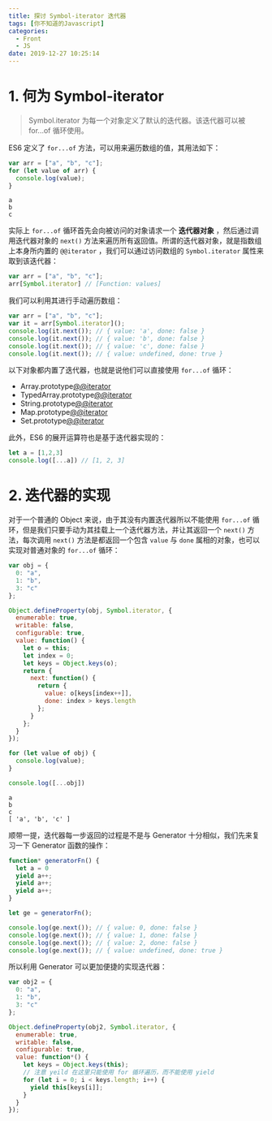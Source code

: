 ```yaml
---
title: 探讨 Symbol-iterator 迭代器
tags: [你不知道的Javascript]
categories:
  - Front
  - JS
date: 2019-12-27 10:25:14
---
```


# 1. 何为 Symbol-iterator

> Symbol.iterator 为每一个对象定义了默认的迭代器。该迭代器可以被 for...of 循环使用。

ES6 定义了 `for...of` 方法，可以用来遍历数组的值，其用法如下：

```js
var arr = ["a", "b", "c"];
for (let value of arr) {
  console.log(value);
}
```

```
a
b
c
```

实际上 `for...of` 循环首先会向被访问的对象请求一个 **迭代器对象** ，然后通过调用迭代器对象的 `next()` 方法来遍历所有返回值。所谓的迭代器对象，就是指数组上本身所内置的 `@@iterator` ，我们可以通过访问数组的 `Symbol.iterator` 属性来取到该迭代器：

```js
var arr = ["a", "b", "c"];
arr[Symbol.iterator] // [Function: values]
```

我们可以利用其进行手动遍历数组：

```js
var arr = ["a", "b", "c"];
var it = arr[Symbol.iterator]();
console.log(it.next()); // { value: 'a', done: false }
console.log(it.next()); // { value: 'b', done: false }
console.log(it.next()); // { value: 'c', done: false }
console.log(it.next()); // { value: undefined, done: true }
```

以下对象都内置了迭代器，也就是说他们可以直接使用 `for...of` 循环：

- Array.prototype[@@iterator]()
- TypedArray.prototype[@@iterator]()
- String.prototype[@@iterator]()
- Map.prototype[@@iterator]()
- Set.prototype[@@iterator]()

此外，ES6 的展开运算符也是基于迭代器实现的：

```js
let a = [1,2,3]
console.log([...a]) // [1, 2, 3]
```

# 2. 迭代器的实现

对于一个普通的 Object 来说，由于其没有内置迭代器所以不能使用 `for...of` 循环，但是我们只要手动为其挂载上一个迭代器方法，并让其返回一个 `next()` 方法，每次调用 `next()` 方法是都返回一个包含 `value` 与 `done` 属相的对象，也可以实现对普通对象的 `for...of` 循环：

```js
var obj = {
  0: "a",
  1: "b",
  3: "c"
};

Object.defineProperty(obj, Symbol.iterator, {
  enumerable: true,
  writable: false,
  configurable: true,
  value: function() {
    let o = this;
    let index = 0;
    let keys = Object.keys(o);
    return {
      next: function() {
        return {
          value: o[keys[index++]],
          done: index > keys.length
        };
      }
    };
  }
});

for (let value of obj) {
  console.log(value);
}

console.log([...obj])
```

```
a
b
c
[ 'a', 'b', 'c' ]
```

顺带一提，迭代器每一步返回的过程是不是与 Generator 十分相似，我们先来复习一下 Generator 函数的操作：

```js
function* generatorFn() {
  let a = 0
  yield a++;
  yield a++;
  yield a++;
}

let ge = generatorFn();

console.log(ge.next()); // { value: 0, done: false }
console.log(ge.next()); // { value: 1, done: false }
console.log(ge.next()); // { value: 2, done: false }
console.log(ge.next()); // { value: undefined, done: true }
```

所以利用 Generator 可以更加便捷的实现迭代器：

```js
var obj2 = {
  0: "a",
  1: "b",
  3: "c"
};

Object.defineProperty(obj2, Symbol.iterator, {
  enumerable: true,
  writable: false,
  configurable: true,
  value: function*() {
    let keys = Object.keys(this);
    // 注意 yeild 在这里只能使用 for 循环遍历，而不能使用 yield
    for (let i = 0; i < keys.length; i++) {
      yield this[keys[i]];
    }
  }
});
```